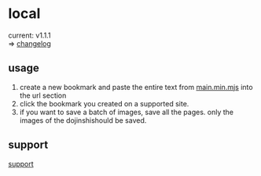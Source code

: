 # local

current: v1.1.1<br>
=> [changelog](./ChangeLog.md)

## usage
1. create a new bookmark and paste the entire text from [main.min.mjs](./main.min.mjs) into the url section
1. click the bookmark you created on a supported site.
1. if you want to save a batch of images, save all the pages. only the images of the dojinshishould be saved.

## support
[support](../README.md#support)
